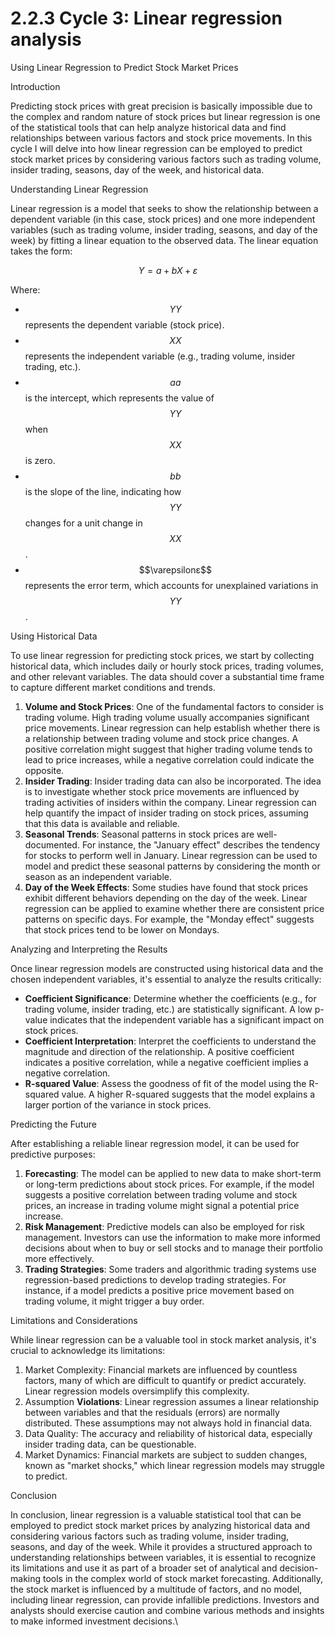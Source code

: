 # 2.2.3 Cycle 3: Linear regression analysis

Using Linear Regression to Predict Stock Market Prices

Introduction

Predicting stock prices with great precision is basically impossible due to the complex and random nature of stock prices but linear regression is one of the statistical tools that can help analyze historical data and find  relationships between various factors and stock price movements. In this cycle I will delve into how linear regression can be employed to predict stock market prices by considering various factors such as trading volume, insider trading, seasons, day of the week, and historical data.

Understanding Linear Regression

Linear regression is a model that seeks to show the relationship between a dependent variable (in this case, stock prices) and one  more independent variables (such as trading volume, insider trading, seasons, and day of the week) by fitting a linear equation to the observed data. The linear equation takes the form:



$$Y=a+bX+ε$$

Where:

* $$YY$$ represents the dependent variable (stock price).
* $$XX$$ represents the independent variable (e.g., trading volume, insider trading, etc.).
* $$aa$$ is the intercept, which represents the value of $$YY$$ when $$XX$$ is zero.
* $$bb$$ is the slope of the line, indicating how $$YY$$ changes for a unit change in $$XX$$.
* $$\varepsilonε$$ represents the error term, which accounts for unexplained variations in $$YY$$.

Using Historical Data

To use linear regression for predicting stock prices, we start by collecting historical data, which includes daily or hourly stock prices, trading volumes, and other relevant variables. The data should cover a substantial time frame to capture different market conditions and trends.

1. **Volume and Stock Prices**: One of the fundamental factors to consider is trading volume. High trading volume usually accompanies significant price movements. Linear regression can help establish whether there is a relationship between trading volume and stock price changes. A positive correlation might suggest that higher trading volume tends to lead to price increases, while a negative correlation could indicate the opposite.
2. **Insider Trading**: Insider trading data can also be incorporated. The idea is to investigate whether stock price movements are influenced by trading activities of insiders within the company. Linear regression can help quantify the impact of insider trading on stock prices, assuming that this data is available and reliable.
3. **Seasonal Trends**: Seasonal patterns in stock prices are well-documented. For instance, the "January effect" describes the tendency for stocks to perform well in January. Linear regression can be used to model and predict these seasonal patterns by considering the month or season as an independent variable.
4. **Day of the Week Effects**: Some studies have found that stock prices exhibit different behaviors depending on the day of the week. Linear regression can be applied to examine whether there are consistent price patterns on specific days. For example, the "Monday effect" suggests that stock prices tend to be lower on Mondays.

Analyzing and Interpreting the Results

Once linear regression models are constructed using historical data and the chosen independent variables, it's essential to analyze the results critically:

* **Coefficient Significance**: Determine whether the coefficients (e.g., for trading volume, insider trading, etc.) are statistically significant. A low p-value indicates that the independent variable has a significant impact on stock prices.
* **Coefficient Interpretation**: Interpret the coefficients to understand the magnitude and direction of the relationship. A positive coefficient indicates a positive correlation, while a negative coefficient implies a negative correlation.
* **R-squared Value**: Assess the goodness of fit of the model using the R-squared value. A higher R-squared suggests that the model explains a larger portion of the variance in stock prices.

Predicting the Future

After establishing a reliable linear regression model, it can be used for predictive purposes:

1. **Forecasting**: The model can be applied to new data to make short-term or long-term predictions about stock prices. For example, if the model suggests a positive correlation between trading volume and stock prices, an increase in trading volume might signal a potential price increase.
2. **Risk Management**: Predictive models can also be employed for risk management. Investors can use the information to make more informed decisions about when to buy or sell stocks and to manage their portfolio more effectively.
3. **Trading Strategies**: Some traders and algorithmic trading systems use regression-based predictions to develop trading strategies. For instance, if a model predicts a positive price movement based on trading volume, it might trigger a buy order.

Limitations and Considerations

While linear regression can be a valuable tool in stock market analysis, it's crucial to acknowledge its limitations:

1. Market Complexity: Financial markets are influenced by countless factors, many of which are difficult to quantify or predict accurately. Linear regression models oversimplify this complexity.
2. Assumption **Violations**: Linear regression assumes a linear relationship between variables and that the residuals (errors) are normally distributed. These assumptions may not always hold in financial data.
3. Data Quality: The accuracy and reliability of historical data, especially insider trading data, can be questionable.
4. Market Dynamics: Financial markets are subject to sudden changes, known as "market shocks," which linear regression models may struggle to predict.

Conclusion

In conclusion, linear regression is a valuable statistical tool that can be employed to predict stock market prices by analyzing historical data and considering various factors such as trading volume, insider trading, seasons, and day of the week. While it provides a structured approach to understanding relationships between variables, it is essential to recognize its limitations and use it as part of a broader set of analytical and decision-making tools in the complex world of stock market forecasting. Additionally, the stock market is influenced by a multitude of factors, and no model, including linear regression, can provide infallible predictions. Investors and analysts should exercise caution and combine various methods and insights to make informed investment decisions.\


